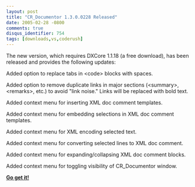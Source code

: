 ```yaml
---
layout: post
title: "CR_Documentor 1.3.0.0228 Released"
date: 2005-02-28 -0800
comments: true
disqus_identifier: 754
tags: [downloads,vs,coderush]
---
```

The new version, which requires DXCore 1.1.18 (a free download), has
been released and provides the following updates:

Added option to replace tabs in \<code\> blocks with spaces.

Added option to remove duplicate links in major sections (\<summary\>,
\<remarks\>, etc.) to avoid "link noise." Links will be replaced with
bold text.

Added context menu for inserting XML doc comment templates.

Added context menu for embedding selections in XML doc comment
templates.

Added context menu for XML encoding selected text.

Added context menu for converting selected lines to XML doc comment.

Added context menu for expanding/collapsing XML doc comment blocks.

Added context menu for toggling visibility of CR_Documentor window.

 **[Go get
it!](/archive/2004/11/15/cr_documentor-the-documentor-plug-in-for-dxcore.aspx)**
